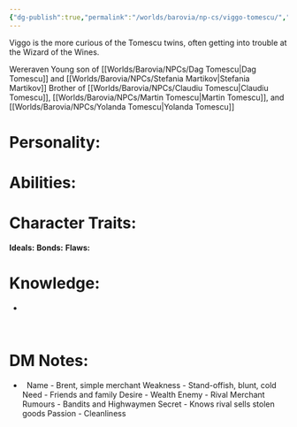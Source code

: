 ```yaml
---
{"dg-publish":true,"permalink":"/worlds/barovia/np-cs/viggo-tomescu/","tags":["Barovia"]}
---
```


Viggo is the more curious of the Tomescu twins, often getting into trouble at the Wizard of the Wines.

Wereraven
Young son of [[Worlds/Barovia/NPCs/Dag Tomescu\|Dag Tomescu]] and [[Worlds/Barovia/NPCs/Stefania Martikov\|Stefania Martikov]]
Brother of [[Worlds/Barovia/NPCs/Claudiu Tomescu\|Claudiu Tomescu]], [[Worlds/Barovia/NPCs/Martin Tomescu\|Martin Tomescu]], and [[Worlds/Barovia/NPCs/Yolanda Tomescu\|Yolanda Tomescu]]

# **Personality:**


# **Abilities:**


# **Character Traits:** 

**Ideals:**
**Bonds:**
**Flaws:**

# **Knowledge:**

-    

 

# **DM Notes:**

-    
Name - Brent, simple merchant
Weakness - Stand-offish, blunt, cold
Need - Friends and family
Desire - Wealth
Enemy - Rival Merchant
Rumours - Bandits and Highwaymen
Secret - Knows rival sells stolen goods
Passion - Cleanliness